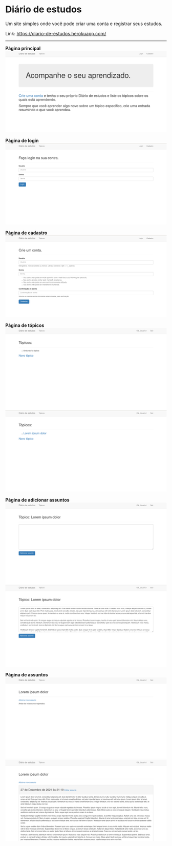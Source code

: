 # Diário de estudos

Um site simples onde você pode criar uma conta e registrar seus estudos.
 
Link: https://diario-de-estudos.herokuapp.com/

---

__Página principal__
![PáginaPrincipal](./imagens_do_repositorio/index.png)

__Página de login__
![PáginaLogin](./imagens_do_repositorio/login.png)

__Página de cadastro__
![PáginaCadastro](./imagens_do_repositorio/cadastro.png)

__Página de tópicos__
![PáginaTópicosVazia](./imagens_do_repositorio/topicos_vazio.png)
![PáginaTópicos](./imagens_do_repositorio/topicos.png)

__Página de adicionar assuntos__
![PáginaAdicionarAssuntosVazia](./imagens_do_repositorio/adicionar_assunto_vazio.png)
![PáginaAdicionarAssunto](./imagens_do_repositorio/adicionar_assunto.png)

__Página de assuntos__
![PáginaAssuntosVazio](./imagens_do_repositorio/assuntos_vazio.png)
![PáginaAssuntos](./imagens_do_repositorio/assuntos.png)